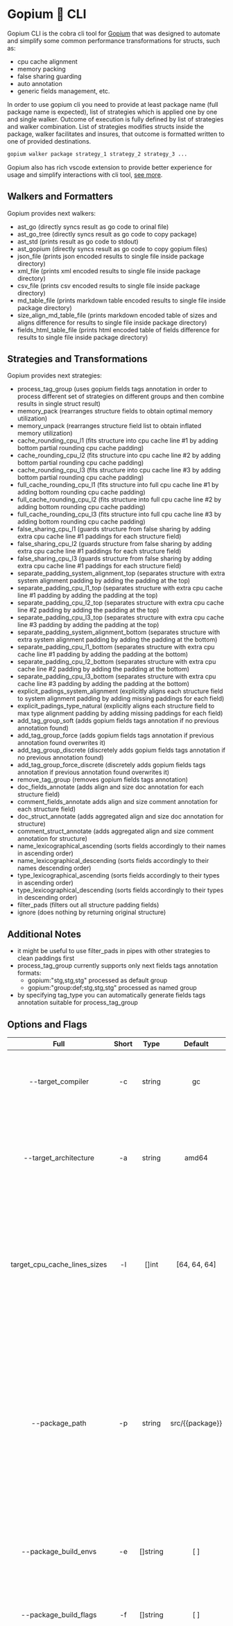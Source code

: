# Gopium 🌺 CLI

Gopium CLI is the cobra cli tool for [Gopium](../../README.MD) that was designed to automate and simplify some common performance transformations for structs, such as:

- cpu cache alignment
- memory packing
- false sharing guarding
- auto annotation
- generic fields management, etc.

In order to use gopium cli you need to provide at least package name (full package name is expected), list of strategies which is applied one by one and single walker.
Outcome of execution is fully defined by list of strategies and walker combination.
List of strategies modifies structs inside the package, walker facilitates and insures, that outcome is formatted written to one of provided destinations.

```bash
gopium walker package strategy_1 strategy_2 strategy_3 ...
```

Gopium also has rich vscode extension to provide better experience for usage and simplify interactions with cli tool, [see more](../vscode/README.MD).

## Walkers and Formatters

Gopium provides next walkers:

- ast_go (directly syncs result as go code to orinal file)
- ast_go_tree (directly syncs result as go code to copy package)
- ast_std (prints result as go code to stdout)
- ast_gopium (directly syncs result as go code to copy gopium files)
- json_file (prints json encoded results to single file inside package directory)
- xml_file (prints xml encoded results to single file inside package directory)
- csv_file (prints csv encoded results to single file inside package directory)
- md_table_file (prints markdown table encoded results to single file inside package directory)
- size_align_md_table_file (prints markdown encoded table of sizes and aligns difference for results to single file inside package directory)
- fields_html_table_file (prints html encoded table of fields difference for results to single file inside package directory)

## Strategies and Transformations

Gopium provides next strategies:

- process_tag_group (uses gopium fields tags annotation in order to process different set of strategies on different groups and then combine results in single struct result)
- memory_pack (rearranges structure fields to obtain optimal memory utilization)
- memory_unpack (rearranges structure field list to obtain inflated memory utilization)
- cache_rounding_cpu_l1 (fits structure into cpu cache line #1 by adding bottom partial rounding cpu cache padding)
- cache_rounding_cpu_l2 (fits structure into cpu cache line #2 by adding bottom partial rounding cpu cache padding)
- cache_rounding_cpu_l3 (fits structure into cpu cache line #3 by adding bottom partial rounding cpu cache padding)
- full_cache_rounding_cpu_l1 (fits structure into full cpu cache line #1 by adding bottom rounding cpu cache padding)
- full_cache_rounding_cpu_l2 (fits structure into full cpu cache line #2 by adding bottom rounding cpu cache padding)
- full_cache_rounding_cpu_l3 (fits structure into full cpu cache line #3 by adding bottom rounding cpu cache padding)
- false_sharing_cpu_l1 (guards structure from false sharing by adding extra cpu cache line #1 paddings for each structure field)
- false_sharing_cpu_l2 (guards structure from false sharing by adding extra cpu cache line #1 paddings for each structure field)
- false_sharing_cpu_l3 (guards structure from false sharing by adding extra cpu cache line #1 paddings for each structure field)
- separate_padding_system_alignment_top (separates structure with extra system alignment padding by adding the padding at the top)
- separate_padding_cpu_l1_top (separates structure with extra cpu cache line #1 padding by adding the padding at the top)
- separate_padding_cpu_l2_top (separates structure with extra cpu cache line #2 padding by adding the padding at the top)
- separate_padding_cpu_l3_top (separates structure with extra cpu cache line #3 padding by adding the padding at the top)
- separate_padding_system_alignment_bottom (separates structure with extra system alignment padding by adding the padding at the bottom)
- separate_padding_cpu_l1_bottom (separates structure with extra cpu cache line #1 padding by adding the padding at the bottom)
- separate_padding_cpu_l2_bottom (separates structure with extra cpu cache line #2 padding by adding the padding at the bottom)
- separate_padding_cpu_l3_bottom (separates structure with extra cpu cache line #3 padding by adding the padding at the bottom)
- explicit_padings_system_alignment (explicitly aligns each structure field to system alignment padding by adding missing paddings for each field)
- explicit_padings_type_natural (explicitly aligns each structure field to max type alignment padding by adding missing paddings for each field)
- add_tag_group_soft (adds gopium fields tags annotation if no previous annotation found)
- add_tag_group_force (adds gopium fields tags annotation if previous annotation found overwrites it)
- add_tag_group_discrete (discretely adds gopium fields tags annotation if no previous annotation found)
- add_tag_group_force_discrete (discretely adds gopium fields tags annotation if previous annotation found overwrites it)
- remove_tag_group (removes gopium fields tags annotation)
- doc_fields_annotate (adds align and size doc annotation for each structure field)
- comment_fields_annotate adds align and size comment annotation for each structure field)
- doc_struct_annotate (adds aggregated align and size doc annotation for structure)
- comment_struct_annotate (adds aggregated align and size comment annotation for structure)
- name_lexicographical_ascending (sorts fields accordingly to their names in ascending order)
- name_lexicographical_descending (sorts fields accordingly to their names descending order)
- type_lexicographical_ascending (sorts fields accordingly to their types in ascending order)
- type_lexicographical_descending (sorts fields accordingly to their types in descending order)
- filter_pads (filters out all structure padding fields)
- ignore (does nothing by returning original structure)

## Additional Notes

- it might be useful to use filter_pads in pipes with other strategies to clean paddings first
- process_tag_group currently supports only next fields tags annotation formats:
  - gopium:"stg,stg,stg" processed as default group
  - gopium:"group:def;stg,stg,stg" processed as named group
- by specifying tag_type you can automatically generate fields tags annotation suitable for process_tag_group

## Options and Flags

|             Full             | Short |   Type   |     Default     | Description                                                                                                                                                                                                                                        |
| :--------------------------: | :---: | :------: | :-------------: | -------------------------------------------------------------------------------------------------------------------------------------------------------------------------------------------------------------------------------------------------- |
|      --target_compiler       |  -c   |  string  |       gc        | Gopium target platform compiler, possible values are: gc or gccgo.                                                                                                                                                                                 |
|    --target_architecture     |  -a   |  string  |      amd64      | Gopium target platform architecture, possible values are: 386, arm, arm64, amd64, mips, etc.                                                                                                                                                       |
| target_cpu_cache_lines_sizes |  -l   |  []int   |  [64, 64, 64]   | Gopium target platform CPU cache line sizes in bytes, cache line size is set one by one l1,l2,l3,... For now only 3 lines of cache are supported by strategies.                                                                                    |
|        --package_path        |  -p   |  string  | src/{{package}} | Gopium go package path, either relative or absolute path to root of the package is expected. To obtain full path from relative, package path is concatenated with current GOPATH env var. Template {{package}} part is replaced with package name. |
|     --package_build_envs     |  -e   | []string |       [ ]       | Gopium go package build envs, additional list of building envs is expected.                                                                                                                                                                        |
|    --package_build_flags     |  -f   | []string |       [ ]       | Gopium go package build flags, additional list of building flags is expected.                                                                                                                                                                      |
|       --walker_regexp        |  -r   |  string  |       .\*       | Gopium walker regexp, regexp that defines which structures are subjects for visiting. Visiting is done only if structure name matches the regexp.                                                                                                  |
|        --walker_deep         |  -d   |   bool   |      true       | Gopium walker deep flag, flag that defines type of nested scopes visiting. By default it visits all nested scopes.                                                                                                                                 |
|       --walker_backref       |  -b   |   bool   |      true       | Gopium walker backref flag, flag that defines type of names referencing. By default any previous visited types have affect on future relevant visits.                                                                                              |
|       --printer_indent       |  -i   |   int    |        0        | Gopium printer width of tab, defines the least code indent.                                                                                                                                                                                        |
|     --printer_tab_width      |  -w   |   int    |        8        | Gopium printer width of tab, defines width of tab in spaces for printer.                                                                                                                                                                           |
|     --printer_use_space      |  -s   |   bool   |      false      | Gopium printer use space flag, flag that defines if all formatting should be done by spaces.                                                                                                                                                       |
|     --printer_use_gofmt      |  -g   |   bool   |      true       | Gopium printer use gofmt flag, flag that defines if canonical gofmt tool should be used for formatting. By default it is used and overrides other printer formatting parameters.                                                                   |
|           timeout            |  -t   |   int    |        0        | Gopium global timeout of cli command in seconds, considered only if value greater than 0.                                                                                                                                                          |
